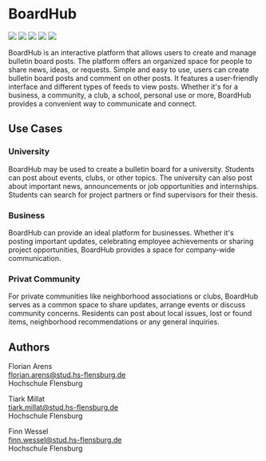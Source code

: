 #  BoardHub

[![](https://codecov.io/gh/Flo0807/hsfl-master-ai-cloud-engineering/graph/badge.svg?token=WILJH4U7EH)](https://codecov.io/gh/Flo0807/hsfl-master-ai-cloud-engineering)
![](https://github.com/Flo0807/hsfl-master-ai-cloud-engineering/actions/workflows/auth-service.yml/badge.svg)
![](https://github.com/Flo0807/hsfl-master-ai-cloud-engineering/actions/workflows/bulletin-board-service.yml/badge.svg)
![](https://github.com/Flo0807/hsfl-master-ai-cloud-engineering/actions/workflows/feed-service.yml/badge.svg)
![](https://github.com/Flo0807/hsfl-master-ai-cloud-engineering/actions/workflows/api-gateway.yml/badge.svg)

BoardHub is an interactive platform that allows users to create and manage bulletin board posts. The platform offers an organized space for people to share news, ideas, or requests. Simple and easy to use, users can create bulletin board posts and comment on other posts. It features a user-friendly interface and different types of feeds to view posts. Whether it's for a business, a community, a club, a school, personal use or more, BoardHub provides a convenient way to communicate and connect.

## Use Cases

### University

BoardHub may be used to create a bulletin board for a university. Students can post about events, clubs, or other topics. The university can also post about important news, announcements or job opportunities and internships. Students can search for project partners or find supervisors for their thesis.

### Business

BoardHub can provide an ideal platform for businesses. Whether it's posting important updates, celebrating employee achievements or sharing project opportunities, BoardHub provides a space for company-wide communication.

### Privat Community

For private communities like neighborhood associations or clubs, BoardHub serves as a common space to share updates, arrange events or discuss community concerns. Residents can post about local issues, lost or found items, neighborhood recommendations or any general inquiries.

## Authors
Florian Arens\
florian.arens@stud.hs-flensburg.de\
Hochschule Flensburg

Tiark Millat\
tiark.millat@stud.hs-flensburg.de\
Hochschule Flensburg

Finn Wessel\
finn.wessel@stud.hs-flensburg.de\
Hochschule Flensburg
